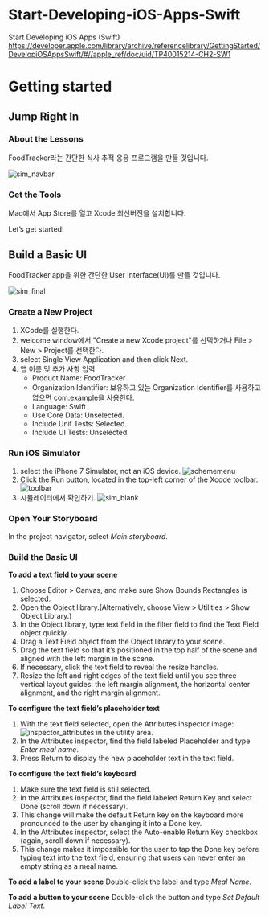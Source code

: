 # Start-Developing-iOS-Apps-Swift
Start Developing iOS Apps (Swift)
https://developer.apple.com/library/archive/referencelibrary/GettingStarted/DevelopiOSAppsSwift/#//apple_ref/doc/uid/TP40015214-CH2-SW1


# Getting started
## Jump Right In
### About the Lessons

FoodTracker라는 간단한 식사 추적 응용 프로그램을 만들 것입니다.

![sim_navbar](./images/IN_sim_navbar_2x.png)


### Get the Tools
Mac에서 App Store를 열고 Xcode 최신버전을 설치합니다.

Let’s get started!

## Build a Basic UI
FoodTracker app을 위한 간단한 User Interface(UI)를 만들 것입니다.

![sim_final](./images/BBUI_sim_finalUI_2x.png)

### Create a New Project
1. XCode를 실행한다.
2. welcome window에서 "Create a new Xcode project"를 선택하거나 File > New > Project를 선택한다.
3. select Single View Application and then click Next.
4. 앱 이름 및 추가 사항 입력
   * Product Name: FoodTracker
   * Organization Identifier: 보유하고 있는 Organization Identifier를 사용하고 없으면 com.example을 사용한다.
   * Language: Swift
   * Use Core Data: Unselected.
   * Include Unit Tests: Selected.
   * Include UI Tests: Unselected.

### Run iOS Simulator
1. select the iPhone 7 Simulator, not an iOS device.
![schememenu](./images/BBUI_schememenu_2x.png)
2. Click the Run button, located in the top-left corner of the Xcode toolbar.
![toolbar](./images/BBUI_toolbar_2x.png)
3. 시뮬레이터에서 확인하기.
![sim_blank](./images/BBUI_sim_blank_2x.png)

### Open Your Storyboard
In the project navigator, select *Main.storyboard*.

### Build the Basic UI
**To add a text field to your scene**
1. Choose Editor > Canvas, and make sure Show Bounds Rectangles is selected.
2. Open the Object library.(Alternatively, choose View > Utilities > Show Object Library.)
3. In the Object library, type text field in the filter field to find the Text Field object quickly.
4. Drag a Text Field object from the Object library to your scene.
5. Drag the text field so that it’s positioned in the top half of the scene and aligned with the left margin in the scene.
6. If necessary, click the text field to reveal the resize handles.
7. Resize the left and right edges of the text field until you see three vertical layout guides: the left margin alignment, the horizontal center alignment, and the right margin alignment.

**To configure the text field’s placeholder text**
1. With the text field selected, open the Attributes inspector image: ![inspector_attributes](./Art/inspector_attributes_2x.png) in the utility area.
2. In the Attributes inspector, find the field labeled Placeholder and type *Enter meal name*.
3. Press Return to display the new placeholder text in the text field.

**To configure the text field’s keyboard**
1. Make sure the text field is still selected.
2. In the Attributes inspector, find the field labeled Return Key and select Done (scroll down if necessary).
3. This change will make the default Return key on the keyboard more pronounced to the user by changing it into a Done key.
4. In the Attributes inspector, select the Auto-enable Return Key checkbox (again, scroll down if necessary).
5. This change makes it impossible for the user to tap the Done key before typing text into the text field, ensuring that users can never enter an empty string as a meal name.

**To add a label to your scene**
Double-click the label and type *Meal Name*.

**To add a button to your scene**
Double-click the button and type *Set Default Label Text*.









  




